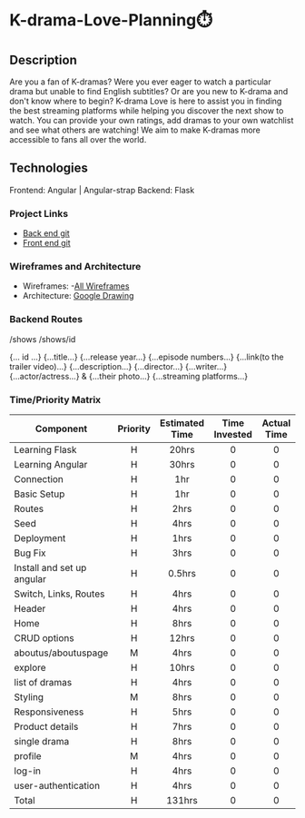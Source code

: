 # K-drama-Love-Planning⏱️

## Description

Are you a fan of K-dramas? Were you ever eager to watch a particular drama but unable to find English subtitles? Or are you new to K-drama and don't know where to begin? K-drama Love is here to assist you in finding the best streaming platforms while helping you discover the next show to watch. You can provide your own ratings, add dramas to your own watchlist and see what others are watching! We aim to make K-dramas more accessible to fans all over the world. 

## Technologies 
Frontend: Angular | Angular-strap 
Backend: Flask 

### Project Links

- [Back end git]()
- [Front end git]()

### Wireframes and Architecture

- Wireframes: -[All Wireframes](https://wireframepro.mockflow.com/view/MmuIRedgImb#/page/c30f9750caaa48408b8228e6664df6b5)
- Architecture: [Google Drawing](https://docs.google.com/drawings/d/1qDs314SBK2MPv7KXS2Mif-NOj7hp9_b1eQ1OyVxK3pc/edit?usp=sharing)

### Backend Routes 
/shows 
/shows/id 

{... id ...}
{...title...}
{...release year...}
{...episode numbers...}
{...link(to the trailer video)...}
{...description...}
{...director...} 
{...writer...}
{...actor/actress...}  & {...their photo...}
{...streaming platforms...}


### Time/Priority Matrix



| Component                       | Priority | Estimated Time | Time Invested | Actual Time |
| ------------------------------- | :------: | :------------: | :-----------: | :---------: |
| Learning Flask                  |    H     |      20hrs     |       0       |      0      |
| Learning Angular                |    H     |      30hrs     |       0       |      0      |
| Connection                      |    H     |      1hr       |       0       |      0      |
| Basic Setup                     |    H     |      1hr       |       0       |      0      |
| Routes                          |    H     |      2hrs      |       0       |      0      |
| Seed                            |    H     |      4hrs      |       0       |      0      |
| Deployment                      |    H     |      1hrs      |       0       |      0      |
| Bug Fix                         |    H     |      3hrs      |       0       |      0      |
| Install and set up angular      |    H     |     0.5hrs     |       0       |      0      |
| Switch, Links, Routes           |    H     |      4hrs      |       0       |      0      |
| Header                          |    H     |      4hrs      |       0       |      0      |
| Home                            |    H     |      8hrs      |       0       |      0      |
| CRUD options                    |    H     |      12hrs     |       0       |      0      |
| aboutus/aboutuspage             |    M     |      4hrs      |       0       |      0      |
| explore                         |    H     |      10hrs     |       0       |      0      |
| list of dramas                  |    H     |      4hrs      |       0       |      0      |
| Styling                         |    M     |      8hrs      |       0       |      0      |
| Responsiveness                  |    H     |      5hrs      |       0       |      0      |
| Product details                 |    H     |      7hrs      |       0       |      0      |
| single drama                    |    H     |      8hrs      |       0       |      0      |
| profile                         |    M     |      4hrs      |       0       |      0      |
| log-in                          |    H     |      4hrs      |       0       |      0      |
| user-authentication             |    H     |      4hrs      |       0       |      0      |
| Total                           |    H     |     131hrs      |       0       |      0      |




